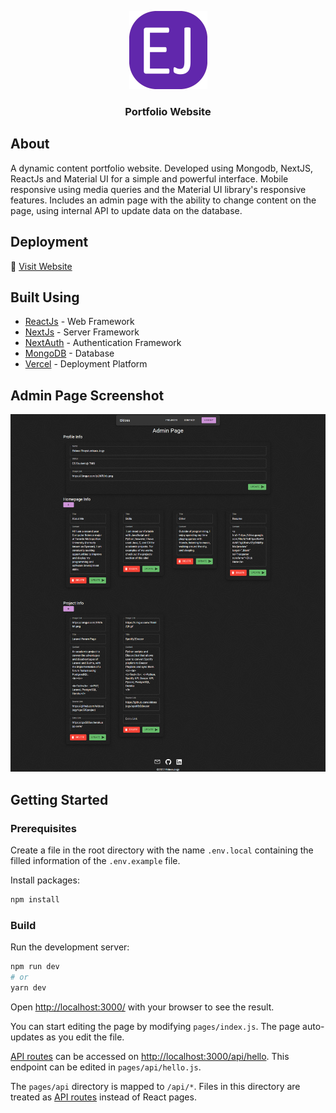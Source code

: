 <p align="center">
  <a href="" rel="noopener">
<img width=125 src="./logo.png" alt="Project logo"></a>
</p>

<h3 align="center">Portfolio Website</h3>
 
## About 

A dynamic content portfolio website. Developed using Mongodb, NextJS, ReactJs and Material UI for a simple and powerful interface. Mobile responsive using media queries and the Material UI library's responsive features. Includes an admin page with the ability to change content on the page, using internal API to update data on the database.

##  Deployment
🔗 [Visit Website](https://eldossjogy.vercel.app/)


##  Built Using 

- [ReactJs](https://reactjs.org/) - Web Framework
- [NextJs](https://nextjs.org/) - Server Framework
- [NextAuth](https://next-auth.js.org/) - Authentication Framework
- [MongoDB](https://www.mongodb.com/) - Database
- [Vercel](https://vercel.com/) - Deployment Platform

##  Admin Page Screenshot 
<img width=ful src="./img/admin_page.png" alt="Admin Page"></a>

## Getting Started

### Prerequisites
Create a file in the root directory with the name `.env.local` containing the filled information of the `.env.example` file.
 
Install packages:
```bash
npm install
```

### Build

Run the development server:
```bash
npm run dev
# or
yarn dev
```

Open [http://localhost:3000/](http://localhost:3000/) with your browser to see the result.

You can start editing the page by modifying `pages/index.js`. The page auto-updates as you edit the file.

[API routes](https://nextjs.org/docs/api-routes/introduction) can be accessed on [http://localhost:3000/api/hello](http://localhost:3000/hello). This endpoint can be edited in `pages/api/hello.js`.

The `pages/api` directory is mapped to `/api/*`. Files in this directory are treated as [API routes](https://nextjs.org/docs/api-routes/introduction) instead of React pages.
 
